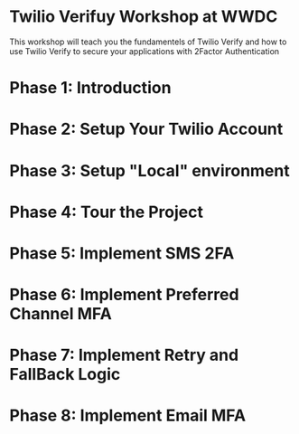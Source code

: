 ##

# Twilio Verifuy Workshop at WWDC

This workshop will teach you the fundamentels of Twilio Verify and how to use Twilio Verify to secure your applications with 2Factor Authentication

# Phase 1: Introduction

>

# Phase 2: Setup Your Twilio Account

# Phase 3: Setup "Local" environment

# Phase 4: Tour the Project

# Phase 5: Implement SMS 2FA

# Phase 6: Implement Preferred Channel MFA

# Phase 7: Implement Retry and FallBack Logic

# Phase 8: Implement Email MFA

#
